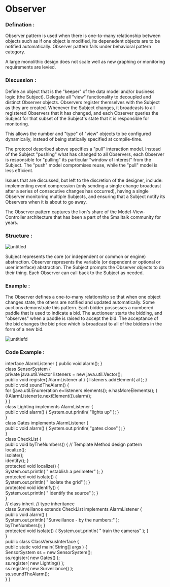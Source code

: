 # Observer

### Defination : 
Observer pattern is used when there is one-to-many relationship between objects such as if one object is modified, its depenedent objects are to be notified automatically. Observer pattern falls under behavioral pattern category.

A large monolithic design does not scale well as new graphing or monitoring requirements are levied.

### Discussion :

Define an object that is the "keeper" of the data model and/or business logic (the Subject). Delegate all "view" functionality to decoupled and distinct Observer objects. Observers register themselves with the Subject as they are created. Whenever the Subject changes, it broadcasts to all registered Observers that it has changed, and each Observer queries the Subject for that subset of the Subject's state that it is responsible for monitoring.

This allows the number and "type" of "view" objects to be configured dynamically, instead of being statically specified at compile-time.

The protocol described above specifies a "pull" interaction model. Instead of the Subject "pushing" what has changed to all Observers, each Observer is responsible for "pulling" its particular "window of interest" from the Subject. The "push" model compromises reuse, while the "pull" model is less efficient.

Issues that are discussed, but left to the discretion of the designer, include: implementing event compression (only sending a single change broadcast after a series of consecutive changes has occurred), having a single Observer monitoring multiple Subjects, and ensuring that a Subject notify its Observers when it is about to go away.

The Observer pattern captures the lion's share of the Model-View-Controller architecture that has been a part of the Smalltalk community for years.

### Structure :

![untitled](https://cloud.githubusercontent.com/assets/25998129/24098647/c5ab707e-0d95-11e7-8feb-ff065cd8ffd7.png)

Subject represents the core (or independent or common or engine) abstraction. Observer represents the variable (or dependent or optional or user interface) abstraction. The Subject prompts the Observer objects to do their thing. Each Observer can call back to the Subject as needed.

### Example :

The Observer defines a one-to-many relationship so that when one object changes state, the others are notified and updated automatically. Some auctions demonstrate this pattern. Each bidder possesses a numbered paddle that is used to indicate a bid. The auctioneer starts the bidding, and "observes" when a paddle is raised to accept the bid. The acceptance of the bid changes the bid price which is broadcast to all of the bidders in the form of a new bid.

![untitlefd](https://cloud.githubusercontent.com/assets/25998129/24098702/13d16f74-0d96-11e7-97ee-b3ec7b6c4f4b.png)

### Code Example :
interface AlarmListener { public void alarm(); } <br>
class SensorSystem { <br>
   private java.util.Vector listeners = new java.util.Vector(); <br>
   public void register( AlarmListener al ) { listeners.addElement( al ); } <br>
   public void soundTheAlarm() { <br>
      for (java.util.Enumeration e=listeners.elements(); e.hasMoreElements(); ) <br>
         ((AlarmListener)e.nextElement()).alarm(); <br>
}  } <br>
class Lighting implements AlarmListener { <br>
   public void alarm() { System.out.println( "lights up" ); } <br>
} <br>
class Gates implements AlarmListener { <br>
   public void alarm() { System.out.println( "gates close" ); } <br>
} <br>
class CheckList { <br>
   public void byTheNumbers() {  // Template Method design pattern <br>
      localize(); <br>
      isolate(); <br>
      identify(); } <br>
   protected void localize() { <br>
      System.out.println( "   establish a perimeter" ); }  <br>
   protected void isolate()  {  <br>
      System.out.println( "   isolate the grid" ); }  <br>
   protected void identify() {  <br>
      System.out.println( "   identify the source" ); }  <br>
}  <br>
                   // class inheri.  // type inheritance  <br>
class Surveillance extends CheckList implements AlarmListener {  <br>
   public void alarm() {  <br>
      System.out.println( "Surveillance - by the numbers:" );  <br>
      byTheNumbers(); }  <br>
   protected void isolate() { System.out.println( "   train the cameras" ); }  <br>
} <br>
public class ClassVersusInterface {  <br>
   public static void main( String[] args ) {  <br>
      SensorSystem ss = new SensorSystem();  <br>
      ss.register( new Gates()        );  <br>
      ss.register( new Lighting()     );  <br>
      ss.register( new Surveillance() );  <br>
      ss.soundTheAlarm();  <br>
}  }

